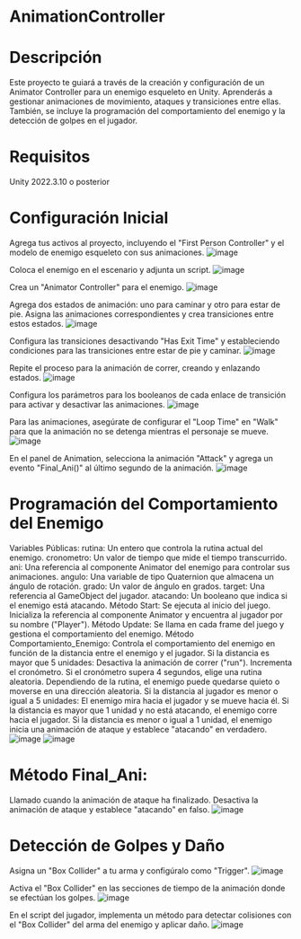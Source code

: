 # AnimationController
# Descripción
Este proyecto te guiará a través de la creación y configuración de un Animator Controller para un enemigo esqueleto en Unity. Aprenderás a gestionar animaciones de movimiento, ataques y transiciones entre ellas. También, se incluye la programación del comportamiento del enemigo y la detección de golpes en el jugador.

# Requisitos
Unity 2022.3.10 o posterior

# Configuración Inicial
Agrega tus activos al proyecto, incluyendo el "First Person Controller" y el modelo de enemigo esqueleto con sus animaciones.
![image](https://github.com/Ariel454/AnimationController/assets/121766763/c4be7b3b-9726-4150-a5ce-11319267f5dd)

Coloca el enemigo en el escenario y adjunta un script.
![image](https://github.com/Ariel454/AnimationController/assets/121766763/868f3f69-a1c7-4090-90c0-0a7b9551c0ac)

Crea un "Animator Controller" para el enemigo.
![image](https://github.com/Ariel454/AnimationController/assets/121766763/fe8402f6-f3cb-4405-8c97-687563853ada)

Agrega dos estados de animación: uno para caminar y otro para estar de pie. Asigna las animaciones correspondientes y crea transiciones entre estos estados.
![image](https://github.com/Ariel454/AnimationController/assets/121766763/8c0023a3-bde0-4aa3-81e8-397248d8966c)

Configura las transiciones desactivando "Has Exit Time" y estableciendo condiciones para las transiciones entre estar de pie y caminar.
![image](https://github.com/Ariel454/AnimationController/assets/121766763/9d4f0108-6d8b-45be-825f-782f958d0b2d)

Repite el proceso para la animación de correr, creando y enlazando estados.
![image](https://github.com/Ariel454/AnimationController/assets/121766763/b3f0d3bc-d96d-46a8-a364-2ba10c7e5054)

Configura los parámetros para los booleanos de cada enlace de transición para activar y desactivar las animaciones.
![image](https://github.com/Ariel454/AnimationController/assets/121766763/89460c3d-504f-4e00-8655-2be7afabba05)

Para las animaciones, asegúrate de configurar el "Loop Time" en "Walk" para que la animación no se detenga mientras el personaje se mueve.
![image](https://github.com/Ariel454/AnimationController/assets/121766763/4beb73bc-32bb-418e-89a8-190befbda34e)

En el panel de Animation, selecciona la animación "Attack" y agrega un evento "Final_Ani()" al último segundo de la animación.
![image](https://github.com/Ariel454/AnimationController/assets/121766763/ee094b8b-a850-4485-b9a2-898c4382da56)

# Programación del Comportamiento del Enemigo
Variables Públicas:
rutina: Un entero que controla la rutina actual del enemigo.
cronometro: Un valor de tiempo que mide el tiempo transcurrido.
ani: Una referencia al componente Animator del enemigo para controlar sus animaciones.
angulo: Una variable de tipo Quaternion que almacena un ángulo de rotación.
grado: Un valor de ángulo en grados.
target: Una referencia al GameObject del jugador.
atacando: Un booleano que indica si el enemigo está atacando.
Método Start:
Se ejecuta al inicio del juego.
Inicializa la referencia al componente Animator y encuentra al jugador por su nombre ("Player").
Método Update:
Se llama en cada frame del juego y gestiona el comportamiento del enemigo.
Método Comportamiento_Enemigo:
Controla el comportamiento del enemigo en función de la distancia entre el enemigo y el jugador.
Si la distancia es mayor que 5 unidades:
Desactiva la animación de correr ("run").
Incrementa el cronómetro.
Si el cronómetro supera 4 segundos, elige una rutina aleatoria.
Dependiendo de la rutina, el enemigo puede quedarse quieto o moverse en una dirección aleatoria.
Si la distancia al jugador es menor o igual a 5 unidades:
El enemigo mira hacia el jugador y se mueve hacia él.
Si la distancia es mayor que 1 unidad y no está atacando, el enemigo corre hacia el jugador.
Si la distancia es menor o igual a 1 unidad, el enemigo inicia una animación de ataque y establece "atacando" en verdadero.
![image](https://github.com/Ariel454/AnimationController/assets/121766763/ec602bd4-65ef-49d0-ba47-532bda50dca8)
![image](https://github.com/Ariel454/AnimationController/assets/121766763/e5507a8d-df2a-497f-8e4d-4cbcb243f9a3)

# Método Final_Ani:
Llamado cuando la animación de ataque ha finalizado.
Desactiva la animación de ataque y establece "atacando" en falso.
![image](https://github.com/Ariel454/AnimationController/assets/121766763/442d26c9-4aec-44fa-aca0-192d54952f8d)

# Detección de Golpes y Daño
Asigna un "Box Collider" a tu arma y configúralo como "Trigger".
![image](https://github.com/Ariel454/AnimationController/assets/121766763/29d65e0f-d47b-44a0-b60f-26d837889303)

Activa el "Box Collider" en las secciones de tiempo de la animación donde se efectúan los golpes.
![image](https://github.com/Ariel454/AnimationController/assets/121766763/d56b68c8-bf15-43eb-9888-24906059328d)

En el script del jugador, implementa un método para detectar colisiones con el "Box Collider" del arma del enemigo y aplicar daño.
![image](https://github.com/Ariel454/AnimationController/assets/121766763/91424128-d6cb-4e81-a29c-885d25d4629e)
